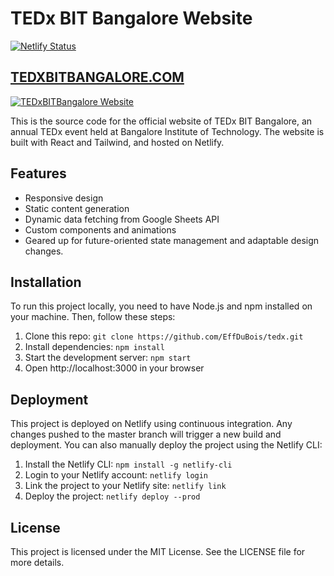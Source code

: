 # TEDx BIT Bangalore Website

[![Netlify Status](https://api.netlify.com/api/v1/badges/26028302-102b-43b4-a3ac-b6797200f2a8/deploy-status)](https://app.netlify.com/sites/tedxbitbangalore/deploys)

## [TEDXBITBANGALORE.COM](https://tedxbitbangalore.com)
[![TEDxBITBangalore Website](https://github.com/EffDuBois/Resources/blob/main/Images/tedx%20website.png?raw=true)](https://tedxbitbangalore.com)


This is the source code for the official website of TEDx BIT Bangalore, an annual TEDx event held at Bangalore Institute of Technology. The website is built with React and Tailwind, and hosted on Netlify.

## Features

- Responsive design
- Static content generation
- Dynamic data fetching from Google Sheets API
- Custom components and animations
- Geared up for future-oriented state management and adaptable design changes.

## Installation

To run this project locally, you need to have Node.js and npm installed on your machine. Then, follow these steps:

1. Clone this repo: `git clone https://github.com/EffDuBois/tedx.git`
2. Install dependencies: `npm install`
3. Start the development server: `npm start`
4. Open http://localhost:3000 in your browser

## Deployment

This project is deployed on Netlify using continuous integration. Any changes pushed to the master branch will trigger a new build and deployment. You can also manually deploy the project using the Netlify CLI:

1. Install the Netlify CLI: `npm install -g netlify-cli`
2. Login to your Netlify account: `netlify login`
3. Link the project to your Netlify site: `netlify link`
4. Deploy the project: `netlify deploy --prod`

## License

This project is licensed under the MIT License. See the LICENSE file for more details.

